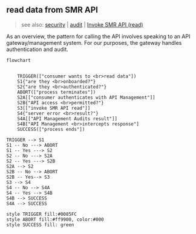 ## read data from SMR API

> see also:  [security](security.md) | [audit](audit.md) | [Invoke SMR API (read)](invocation.md)

As an overview, the pattern for calling the API involves speaking to an API gateway/management system. For our purposes, the gateway handles authentication and audit.

```mermaid
flowchart 
 

    TRIGGER(["consumer wants to <br>read data"]) 
    S1{"are they <br>onboarded?"}
    S2{"are they <br>authenticated?"}
    ABORT(["process terminates"])
    S2A[["consumer authenticates with API Management"]]
    S2B{"API access <br>permitted?"}
    S3[["invoke SMR API read"]]
    S4{"server error <br>result?"}
    S4A[["API Management Audits result"]]
    S4B["API Management <br>intercepts response"]
    SUCCESS(["process ends"])
   
TRIGGER --> S1
S1 -- No ---> ABORT
S1 -- Yes ---> S2
S2 -- No ---> S2A
S2 -- Yes ---> S2B
S2A --> S2
S2B -- No --> ABORT
S2B -- Yes--> S3
S3 --> S4
S4 -- No --> S4A
S4 -- Yes --> S4B
S4B --> SUCCESS
S4A --> SUCCESS

style TRIGGER fill:#0085FC
style ABORT fill:#ff9900, color:#000
style SUCCESS fill: green
```

